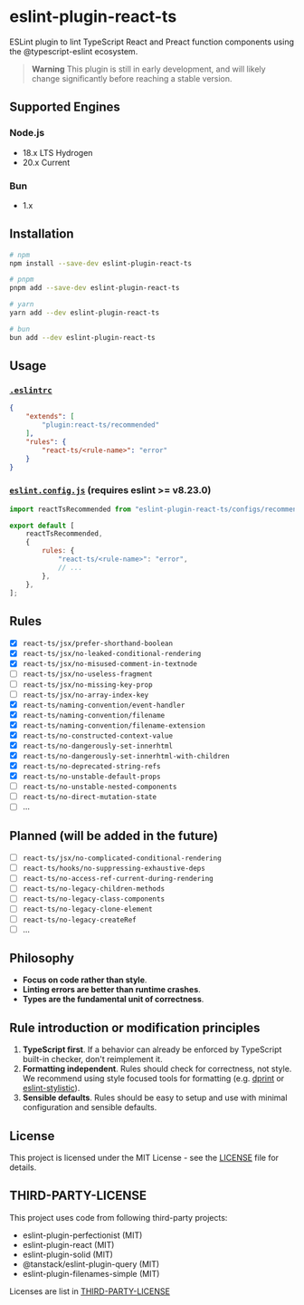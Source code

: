 # eslint-plugin-react-ts

ESLint plugin to lint TypeScript React and Preact function components using the @typescript-eslint ecosystem.

> **Warning**
> This plugin is still in early development, and will likely change significantly before reaching a stable version.

## Supported Engines

### Node.js

- 18.x LTS Hydrogen
- 20.x Current

### Bun

- 1.x

## Installation

```bash
# npm
npm install --save-dev eslint-plugin-react-ts

# pnpm
pnpm add --save-dev eslint-plugin-react-ts

# yarn
yarn add --dev eslint-plugin-react-ts

# bun
bun add --dev eslint-plugin-react-ts
```

## Usage

### [`.eslintrc`](https://eslint.org/docs/latest/use/configure/configuration-files)

```json
{
    "extends": [
        "plugin:react-ts/recommended"
    ],
    "rules": {
        "react-ts/<rule-name>": "error"
    }
}
```

### [`eslint.config.js`](https://eslint.org/docs/latest/use/configure/configuration-files-new) (requires eslint >= v8.23.0)

```js
import reactTsRecommended from "eslint-plugin-react-ts/configs/recommended";

export default [
    reactTsRecommended,
    {
        rules: {
            "react-ts/<rule-name>": "error",
            // ...
        },
    },
];
```

## Rules

- [x] `react-ts/jsx/prefer-shorthand-boolean`
- [x] `react-ts/jsx/no-leaked-conditional-rendering`
- [x] `react-ts/jsx/no-misused-comment-in-textnode`
- [ ] `react-ts/jsx/no-useless-fragment`
- [ ] `react-ts/jsx/no-missing-key-prop`
- [ ] `react-ts/jsx/no-array-index-key`
- [x] `react-ts/naming-convention/event-handler`
- [x] `react-ts/naming-convention/filename`
- [x] `react-ts/naming-convention/filename-extension`
- [x] `react-ts/no-constructed-context-value`
- [x] `react-ts/no-dangerously-set-innerhtml`
- [x] `react-ts/no-dangerously-set-innerhtml-with-children`
- [x] `react-ts/no-deprecated-string-refs`
- [x] `react-ts/no-unstable-default-props`
- [ ] `react-ts/no-unstable-nested-components`
- [ ] `react-ts/no-direct-mutation-state`
- [ ] ...

## Planned (will be added in the future)

- [ ] `react-ts/jsx/no-complicated-conditional-rendering`
- [ ] `react-ts/hooks/no-suppressing-exhaustive-deps`
- [ ] `react-ts/no-access-ref-current-during-rendering`
- [ ] `react-ts/no-legacy-children-methods`
- [ ] `react-ts/no-legacy-class-components`
- [ ] `react-ts/no-legacy-clone-element`
- [ ] `react-ts/no-legacy-createRef`
- [ ] ...

## Philosophy

- **Focus on code rather than style**.
- **Linting errors are better than runtime crashes**.
- **Types are the fundamental unit of correctness**.

## Rule introduction or modification principles

1. **TypeScript first**. If a behavior can already be enforced by TypeScript built-in checker, don't reimplement it.
2. **Formatting independent**. Rules should check for correctness, not style. We recommend using style focused tools for formatting (e.g. [dprint](https://dprint.dev/) or [eslint-stylistic](https://github.com/eslint-stylistic/eslint-stylistic)).
3. **Sensible defaults**. Rules should be easy to setup and use with minimal configuration and sensible defaults.

## License

This project is licensed under the MIT License - see the [LICENSE](LICENSE) file for details.

## THIRD-PARTY-LICENSE

This project uses code from following third-party projects:

- eslint-plugin-perfectionist (MIT)
- eslint-plugin-react (MIT)
- eslint-plugin-solid (MIT)
- @tanstack/eslint-plugin-query (MIT)
- eslint-plugin-filenames-simple (MIT)

Licenses are list in [THIRD-PARTY-LICENSE](THIRD-PARTY-LICENSE)
